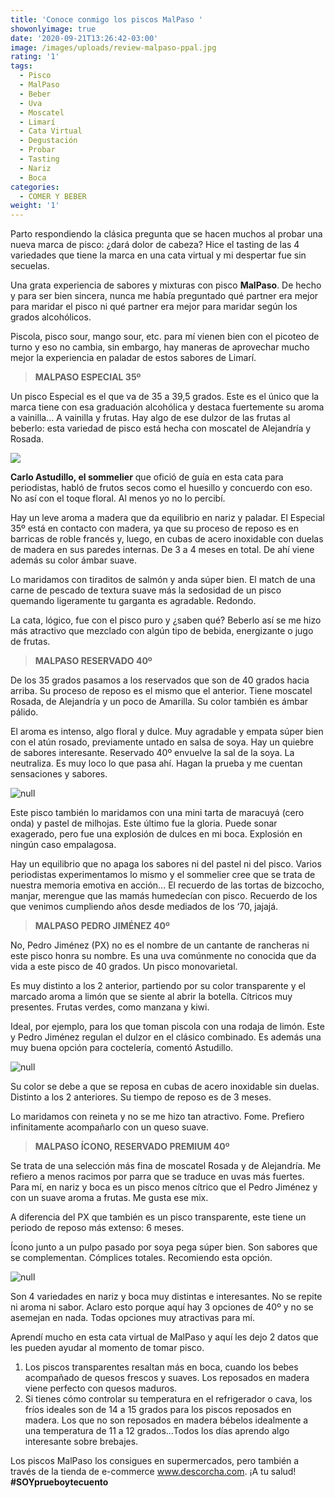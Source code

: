 ```yaml
---
title: 'Conoce conmigo los piscos MalPaso '
showonlyimage: true
date: '2020-09-21T13:26:42-03:00'
image: /images/uploads/review-malpaso-ppal.jpg
rating: '1'
tags:
  - Pisco
  - MalPaso
  - Beber
  - Uva
  - Moscatel
  - Limarí
  - Cata Virtual
  - Degustación
  - Probar
  - Tasting
  - Nariz
  - Boca
categories:
  - COMER Y BEBER
weight: '1'
---
```

Parto respondiendo la clásica pregunta que se hacen muchos al probar una nueva marca de pisco: ¿dará dolor de cabeza? Hice el tasting de las 4 variedades que tiene la marca en una cata virtual y mi despertar fue sin secuelas.

<!--more-->

Una grata experiencia de sabores y mixturas con pisco **MalPaso**. De hecho y para ser bien sincera, nunca me había preguntado qué partner era mejor para maridar el pisco ni qué partner era mejor para maridar según los grados alcohólicos. 

Piscola, pisco sour, mango sour, etc. para mí vienen bien con el picoteo de turno y eso no cambia, sin embargo, hay maneras de aprovechar mucho mejor la experiencia en paladar de estos sabores de Limarí.

> **MALPASO ESPECIAL 35º**

Un pisco Especial es el que va de 35 a 39,5 grados. Este es el único que la marca tiene con esa graduación alcohólica y destaca fuertemente su aroma a vainilla… A vainilla y frutas. Hay algo de ese dulzor de las frutas al beberlo: esta variedad de pisco está hecha con moscatel de Alejandría y Rosada.

![](/images/uploads/review-malpaso-35.jpg)

**Carlo Astudillo, el sommelier** que ofició de guía en esta cata para periodistas, habló de frutos secos como el huesillo y concuerdo con eso. No así con el toque floral. Al menos yo no lo percibí.

Hay un leve aroma a madera que da equilibrio en nariz y paladar. El Especial 35º está en contacto con madera, ya que su proceso de reposo es en barricas de roble francés y, luego, en cubas de acero inoxidable con duelas de madera en sus paredes internas. De 3 a 4 meses en total. De ahí viene además su color ámbar suave.

Lo maridamos con tiraditos de salmón y anda súper bien. El match de una carne de pescado de textura suave más la sedosidad de un pisco quemando ligeramente tu garganta es agradable. Redondo.

La cata, lógico, fue con el pisco puro y ¿saben qué? Beberlo así se me hizo más atractivo que mezclado con algún tipo de bebida, energizante o jugo de frutas.

> **MALPASO RESERVADO 40º**

De los 35 grados pasamos a los reservados que son de 40 grados hacia arriba. Su proceso de reposo es el mismo que el anterior. Tiene moscatel Rosada, de Alejandría y un poco de Amarilla. Su color también es ámbar pálido.

El aroma es intenso, algo floral y dulce. Muy agradable y empata súper bien con el atún rosado, previamente untado en salsa de soya. Hay un quiebre de sabores interesante. Reservado 40º envuelve la sal de la soya. La neutraliza. Es muy loco lo que pasa ahí. Hagan la prueba y me cuentan sensaciones y sabores.

![null](/images/uploads/review-malpaso-reservado-40.jpg)

Este pisco también lo maridamos con una mini tarta de maracuyá (cero onda) y pastel de milhojas. Este último fue la gloria. Puede sonar exagerado, pero fue una explosión de dulces en mi boca. Explosión en ningún caso empalagosa.

Hay un equilibrio que no apaga los sabores ni del pastel ni del pisco. Varios periodistas experimentamos lo mismo y el sommelier cree que se trata de nuestra memoria emotiva en acción… El recuerdo de las tortas de bizcocho, manjar, merengue que las mamás humedecían con pisco. Recuerdo de los que venimos cumpliendo años desde mediados de los ‘70, jajajá.

> **MALPASO PEDRO JIMÉNEZ 40º**

No, Pedro Jiménez (PX) no es el nombre de un cantante de rancheras ni este pisco honra su nombre. Es una uva comúnmente no conocida que da vida a este pisco de 40 grados. Un pisco monovarietal. 

Es muy distinto a los 2 anterior, partiendo por su color transparente y el marcado aroma a limón que se siente al abrir la botella. Cítricos muy presentes. Frutas verdes, como manzana y kiwi.

Ideal, por ejemplo, para los que toman piscola con una rodaja de limón. Este y Pedro Jiménez regulan el dulzor en el clásico combinado. Es además una muy buena opción para coctelería, comentó Astudillo.

![null](/images/uploads/review-malpaso-pjok.jpg)

Su color se debe a que se reposa en cubas de acero inoxidable sin duelas. Distinto a los 2 anteriores. Su tiempo de reposo es de 3 meses.

Lo maridamos con reineta y no se me hizo tan atractivo. Fome. Prefiero infinitamente acompañarlo con un queso suave.

> **MALPASO ÍCONO, RESERVADO PREMIUM 40º**

Se trata de una selección más fina de moscatel Rosada y de Alejandría. Me refiero a menos racimos por parra que se traduce en uvas más fuertes. Para mí, en nariz y boca es un pisco menos cítrico que el Pedro Jiménez y con un suave aroma a frutas. Me gusta ese mix.

A diferencia del PX que también es un pisco transparente, este tiene un periodo de reposo más extenso: 6 meses.

Ícono junto a un pulpo pasado por soya pega súper bien. Son sabores que se complementan. Cómplices totales. Recomiendo esta opción.

![null](/images/uploads/review-malpaso-icono.jpg)

Son 4 variedades en nariz y boca muy distintas e interesantes. No se repite ni aroma ni sabor. Aclaro esto porque aquí hay 3 opciones de 40º y no se asemejan en nada. Todas opciones muy atractivas para mí.

Aprendí mucho en esta cata virtual de MalPaso y aquí les dejo 2 datos que les pueden ayudar al momento de tomar pisco.

1. Los piscos transparentes resaltan más en boca, cuando los bebes acompañado de quesos frescos y suaves. Los reposados en madera viene perfecto con quesos maduros.
2. Si tienes cómo controlar su temperatura en el refrigerador o cava, los fríos ideales son de 14 a 15 grados para los piscos reposados en madera. Los que no son reposados en madera bébelos idealmente a una temperatura de 11 a 12 grados…Todos los días aprendo algo interesante sobre brebajes.

Los piscos MalPaso los consigues en supermercados, pero también a través de la tienda de e-commerce www.descorcha.com. ¡A tu salud! **\#SOYprueboytecuento**
